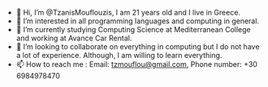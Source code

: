 - 👋 Hi, I’m @TzanisMouflouzis, I am 21 years old and I live in Greece.
- 👀 I’m interested in all programming languages and computing in general.
- 🌱 I’m currently studying Computing Science at Mediterranean College and working at Avance Car Rental. 
- 💞️ I’m looking to collaborate on everything in computing but I do not have a lot of experience. Although, I am willing to learn everything.
- 📫 How to reach me : Email: tzmouflou@gmail.com, Phone number: +30 6984978470
